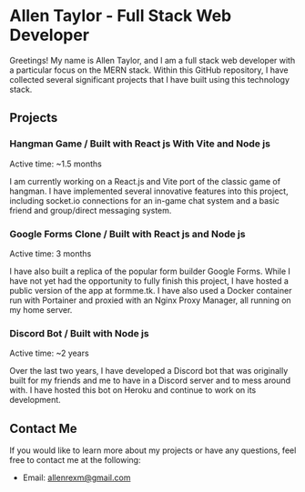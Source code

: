 
# Allen Taylor - Full Stack Web Developer

Greetings! My name is Allen Taylor, and I am a full stack web developer with a particular focus on the MERN stack. Within this GitHub repository, I have collected several significant projects that I have built using this technology stack.

## Projects

### Hangman Game / Built with React js With Vite and Node js

Active time: ~1.5 months

I am currently working on a React.js and Vite port of the classic game of hangman. I have implemented several innovative features into this project, including socket.io connections for an in-game chat system and a basic friend and group/direct messaging system.

### Google Forms Clone / Built with React js and Node js

Active time: 3 months

I have also built a replica of the popular form builder Google Forms. While I have not yet had the opportunity to fully finish this project, I have hosted a public version of the app at formme.tk. I have also used a Docker container run with Portainer and proxied with an Nginx Proxy Manager, all running on my home server.

### Discord Bot / Built with Node js

Active time: ~2 years

Over the last two years, I have developed a Discord bot that was originally built for my friends and me to have in a Discord server and to mess around with. I have hosted this bot on Heroku and continue to work on its development.


## Contact Me

If you would like to learn more about my projects or have any questions, feel free to contact me at the following:

-   Email: [allenrexm@gmail.com](mailto:allenrexm@gmail.com)

